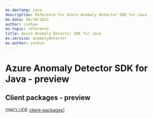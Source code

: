 ```yaml
---
ms.devlang: java
description: Reference for Azure Anomaly Detector SDK for Java
ms.data: 09/30/2022
author: conhua
ms.topic: reference
title: Azure Anomaly Detector SDK for Java
ms.service: anomalydetector
ms.author: conhua
---
```

# Azure Anomaly Detector SDK for Java - preview

## Client packages - preview
[!INCLUDE [client-packages](anomaly-detector-client-index.md)]